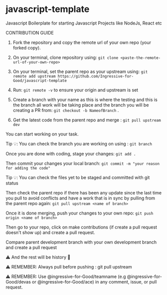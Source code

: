 # javascript-template
Javascript Boilerplate for starting Javascript Projects like NodeJs, React etc


CONTRIBUTION GUIDE

1. Fork the repository and copy the remote url of your own repo (your forked copy).

2. On your terminal, clone repository using: `git clone <paste-the-remote-url-of-your-own-repo>`

3. On your terminal, set the parent repo as your upstream using: `git remote add upstream https://github.com/Ingressive-for-Good/javascript-template`

4. Run: `git remote -v` to ensure your origin and upstream is set

5. Create a branch with your name as this is where the testing and this is the branch all work will be taking place and the branch you will be creating a PR from: `git checkout -b NameofBranch` .

6. Get the latest code from the parent repo and merge : `git pull upstream dev`

You can start working on your task.

Tip 💡: You can check the branch you are working on using : `git branch`

Once you are done with coding, stage your changes: `git add .`

Then commit your changes your local branch: `git commit -m "your reason for adding the code"`

Tip 💡: You can check the files yet to be staged and committed with git status

Then check the parent repo if there has been any update since the last time you pull to avoid conflicts and have a work that is in sync by pulling from the parent repo again: `git pull upstream <name of branch>`

Once it is done merging, push your changes to your own repo: `git push origin <name of branch>`

Then go to your repo, click on make contributions (if create a pull request doesn't show up) and create a pull request.

Compare parent development branch with your own development branch and create a pull request

⚠️ And the rest will be history 🙂

⚠️ REMEMBER: Always pull before pushing : git pull upstream <name of branch>
 
 
⚠️ REMEMBER: Use @ingressive-for-Good/teamname (e.g @ingressive-for-Good/devas or @ingressive-for-Good/ace) in any comment, issue, or pull request.

